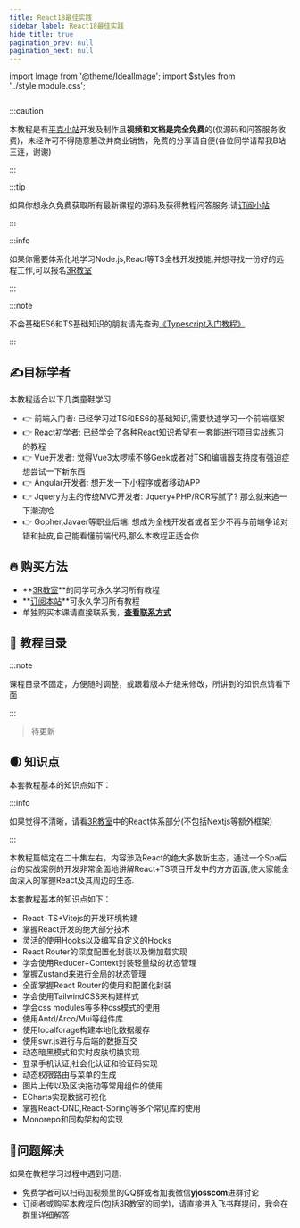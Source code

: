 ```yaml
---
title: React18最佳实践
sidebar_label: React18最佳实践
hide_title: true
pagination_prev: null
pagination_next: null
---
```

import Image from '@theme/IdealImage';
import $styles from '../style.module.css';

<div className={$styles.banner}>
    <Image img={require('../images/react-banner.png')} />
</div>


:::caution

本教程是有[平克小站](https://pincman.com)开发及制作且**视频和文档是完全免费**的(仅源码和问答服务收费)，未经许可不得随意篡改并商业销售，免费的分享请自便(各位同学请帮我B站三连，谢谢)

:::

:::tip

如果你想永久免费获取所有最新课程的源码及获得教程问答服务,请[订阅小站](/about/#订阅小站)

:::

:::info

如果你需要体系化地学习Node.js,React等TS全栈开发技能,并想寻找一份好的远程工作,可以报名[3R教室](/classroom)

:::

:::note

不会基础ES6和TS基础知识的朋友请先查询[《Typescript入门教程》](https://ts.xcatliu.com/)

:::

## ✍️目标学者

本教程适合以下几类童鞋学习

- 👉 前端入门者: 已经学习过TS和ES6的基础知识,需要快速学习一个前端框架
- 👉 React初学者: 已经学会了各种React知识希望有一套能进行项目实战练习的教程
- 👉 Vue开发者: 觉得Vue3太啰嗦不够Geek或者对TS和编辑器支持度有强迫症想尝试一下新东西
- 👉 Angular开发者: 想开发一下小程序或者移动APP
- 👉 Jquery为主的传统MVC开发者: Jquery+PHP/ROR写腻了? 那么就来追一下潮流哈
- 👉 Gopher,Javaer等职业后端: 想成为全栈开发者或者至少不再与前端争论对错和扯皮,自己能看懂前端代码,那么本教程正适合你

## 🔥 购买方法

- **[3R教室](/classroom)**的同学可永久学习所有教程
- **[订阅本站](/about#订阅小站)**可永久学习所有教程
- 单独购买本课请直接联系我，**[查看联系方式](/about#联系方式)**

## 🍉 教程目录

:::note

课程目录不固定，方便随时调整，或跟着版本升级来修改，所讲到的知识点请看下面

:::

> 待更新

## 🌒 知识点

本套教程基本的知识点如下：

:::info

如果觉得不清晰，请看[3R教室](/classroom#教学内容)中的React体系部分(不包括Nextjs等额外框架)

:::

本教程篇幅定在二十集左右，内容涉及React的绝大多数新生态，通过一个Spa后台的实战案例的开发非常全面地讲解React+TS项目开发中的方方面面,使大家能全面深入的掌握React及其周边的生态.

本套教程基本的知识点如下：

- React+TS+Vitejs的开发环境构建
- 掌握React开发的绝大部分技术
- 灵活的使用Hooks以及编写自定义的Hooks
- React Router的深度配置化封装以及懒加载实现
- 学会使用Reducer+Context封装轻量级的状态管理
- 掌握Zustand来进行全局的状态管理
- 全面掌握React Router的使用和配置化封装
- 学会使用TailwindCSS来构建样式
- 学会css modules等多种css模式的使用
- 使用Antd/Arco/Mui等组件库
- 使用localforage构建本地化数据缓存
- 使用swr.js进行与后端的数据互交
- 动态暗黑模式和实时皮肤切换实现
- 登录手机认证,社会化认证和验证码实现
- 动态权限路由与菜单的生成
- 图片上传以及区块拖动等常用组件的使用
- ECharts实现数据可视化
- 掌握React-DND,React-Spring等多个常见库的使用
- Monorepo和同构架构的实现


## 👀问题解决

如果在教程学习过程中遇到问题:

- 免费学者可以扫码加视频里的QQ群或者加我微信**yjosscom**进群讨论
- 订阅者或购买本教程后(包括3R教室的同学)，请直接进入飞书群提问，我会在群里详细解答